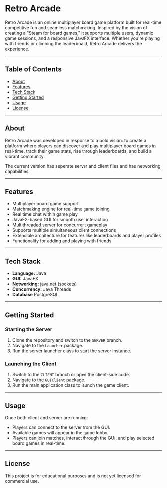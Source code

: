 # Retro Arcade

Retro Arcade is an online multiplayer board game platform built for real-time competitive fun and seamless matchmaking. Inspired by the vision of creating a "Steam for board games," it supports multiple users, dynamic game sessions, and a responsive JavaFX interface. Whether you're playing with friends or climbing the leaderboard, Retro Arcade delivers the experience.

---

## Table of Contents

- [About](#about)
- [Features](#features)
- [Tech Stack](#tech-stack)
- [Getting Started](#getting-started)
- [Usage](#usage)
- [License](#license)

---

## About

Retro Arcade was developed in response to a bold vision: to create a platform where players can discover and play multiplayer board games in real-time, track their game stats, rise through leaderboards, and build a vibrant community.

The current version has seperate server and client files and has networking capabilities

---

## Features

- Multiplayer board game support
- Matchmaking engine for real-time game joining
- Real time chat within game play
- JavaFX-based GUI for smooth user interaction
- Multithreaded server for concurrent gameplay
- Supports multiple simultaneous client connections
- Extensible architecture for  features like leaderboards and player profiles
- Functionality for adding and playing with friends

---

## Tech Stack

- **Language:** Java
- **GUI:** JavaFX
- **Networking:** java.net (sockets)
- **Concurrency:** Java Threads
- **Database** PostgreSQL

---

## Getting Started

### Starting the Server

1. Clone the repository and switch to the `SERVER` branch.
2. Navigate to the `Launcher` package.
3. Run the server launcher class to start the server instance.

### Launching the Client

1. Switch to the `CLIENT` branch or open the client-side code.
2. Navigate to the `GUIClient` package.
3. Run the main application class to launch the game client.

---

## Usage

Once both client and server are running:

- Players can connect to the server from the GUI.
- Available games will appear in the game lobby.
- Players can join matches, interact through the GUI, and play selected board games in real-time.

---

## License

This project is for educational purposes and is not yet licensed for commercial use.
